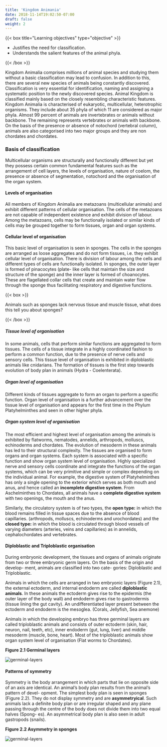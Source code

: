 ```yaml
---
title: 'Kingdom Animania'
date: 2018-11-14T19:02:50-07:00
draft: false
weight: 2
---
```



{{< box title="Learning objectives" type="objective" >}}

* Justifies the need for
classification.
* Understands the salient
features of the animal
phyla.

{{< /box >}}

Kingdom Animalia comprises
millions of animal species and studying
them without a basic classification may
lead to confusion. In addition to this, there
are several new species of animals being
constantly discovered. Classification is
very essential for identification, naming
and assigning a systematic position to
the newly discovered species. Animal
Kingdom is classified mainly based on the
closely resembling characteristic features.
Kingdom Animalia is characterised of
eukaryotic, multicellular, heterotrophic
organisms. They include about 35 phyla
of which 11 are considered as major
phyla. Almost 99 percent of animals
are invertebrates or animals without
backbone. The remaining represents
vertebrates or animals with backbone.
On the basis of the presence or absence
of notochord (vertebral column), animals
are also categorised into two major groups
and they are non chordates and chordates.

### **Basis of classification**
Multicellular organisms are structurally
and functionally different but yet they
possess certain common fundamental
features such as the arrangement of cell
layers, the levels of organisation, nature
of coelom, the presence or absence
of segmentation, notochord and the
organisation of the organ system.

#### Levels of organisation
All members of Kingdom Animalia are
metazoans (multicellular animals) and exhibit
different patterns of cellular organisation.
The cells of the metazoans are not capable of
independent existence and exhibit division of
labour. Among the metazoans, cells may be
functionally isolated or similar kinds of cells
may be grouped together to form tissues,
organ and organ systems.

#### Cellular level of organisation
This basic level of organisation is seen
in sponges. The cells in the sponges are
arranged as loose aggregates and do not
form tissues, i.e. they exhibit cellular level
of organisation. There is division of labour
among the cells and different types of cells
are functionally isolated. In sponges, the
outer layer is formed of pinacocytes (plate-
like cells that maintain the size and structure
of the sponge) and the inner layer is formed
of choanocytes. These are flagellated
collar cells that create and maintain water
flow through the sponge thus facilitating
respiratory and digestive functions.

{{< box >}}

Animals such as sponges lack
nervous tissue and muscle tissue, what
does this tell you about sponges?

{{< /box >}}

##### Tissue level of organisation
In some animals, cells that perform
similar functions are aggregated to form
tissues. The cells of a tissue integrate in a
highly coordinated fashion to perform a
common function, due to the presence of
nerve cells and sensory cells. This tissue level
of organisation is exhibited in diploblastic
animals like cnidarians. The formation of
tissues is the first step towards evolution of
body plan in animals (Hydra - Coelenterata).
##### Organ level of organisation
Different kinds of tissues aggregate
to form an organ to perform a specific
function. Organ level of organisation is a
further advancement over the tissue level
of organisation and appears for the first
time in the Phylum Platyhelminthes and
seen in other higher phyla.
##### Organ system level of organisation
The most efficient and highest level of
organisation among the animals is exhibited
by flatworms, nematodes, annelids,
arthropods, molluscs, echinoderms and
chordates. The evolution of mesoderm in
these animals has led to their structural
complexity. The tissues are organised to
form organs and organ systems. Each
system is associated with a specific
function and show organ system level of
organisation. Highly specialized nerve and
sensory cells coordinate and integrate the
functions of the organ systems, which can
be very primitive and simple or complex
depending on the individual animal.
For example, the digestive system of
Platyhelminthes has only a single opening
to the exterior which serves as both mouth
and anus, and hence called an **incomplete
digestive system**. From Aschelminthes to
Chordates, all animals have a **complete
digestive system** with two openings, the
mouth and the anus.

Similarly, the circulatory system is
of two types, the **open type:** in which
the blood remains filled in tissue spaces
due to the absence of blood capillaries.
(arthropods, molluscs, echinoderms and
urochordates) and the **closed type:** in
which the blood is circulated through
blood vessels of varying diameters
(arteries, veins and capillaries) as
in annelids, cephalochordates and vertebrates.

#### Diploblastic and Triploblastic organisation
During embryonic development, the
tissues and organs of animals originate
from two or three embryonic germ layers.
On the basis of the origin and develop-
ment, animals are classified into two cate-
gories: Diploblastic and Triploblastic.

Animals in which the cells are arranged
in two embryonic layers (Figure 2.1), the
external ectoderm, and internal endoderm are
called **diploblastic animals**. In these animals
the ectoderm gives rise to the epidermis (the
outer layer of the body wall) and endoderm
gives rise to gastrodermis (tissue lining the
gut cavity). An undifferentiated layer present
between the ectoderm and endoderm is the
mesoglea. (Corals, Jellyfish, Sea anemone)

Animals in which the developing
embryo has three germinal layers are called
triploblastic animals and consists of outer
ectoderm (skin, hair, neuron, nail, teeth,
etc), inner endoderm (gut, lung, liver) and
middle mesoderm (muscle, bone, heart).
Most of the triploblastic animals show
organ system level of organisation (Flat
worms to Chordates).

**Figure 2.1 Germinal layers**

![germinal-layers](/books/biology/unit-1/kingdom-animania/germinal-layers.png "kingdom animania")

#### Patterns of symmetry
Symmetry is the body arrangement in
which parts that lie on opposite side of an
axis are identical. An animal’s body plan
results from the animal’s pattern of devel-
opment. The simplest body plan is seen in
sponges (Figure 2.2). They do not display
symmetry and are **asymmetryical**. Such
animals lack a definite body plan or are
irregular shaped and any plane passing
through the centre of the body does not
divide them into two equal halves (Spong-
es). An asymmetrical body plan is also
seen in adult gastropods (snails).

**Figure 2.2 Asymmetry in sponges**

![germinal-layers](/books/biology/unit-1/kingdom-animania/asymetric-in-sponges.png "kingdom animania")

